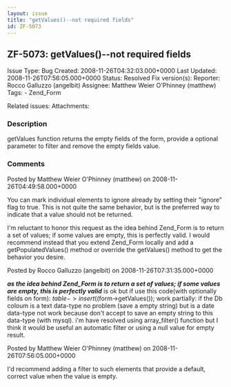 ```yaml
---
layout: issue
title: "getValues()--not required fields"
id: ZF-5073
---
```


ZF-5073: getValues()--not required fields
-----------------------------------------

 Issue Type: Bug Created: 2008-11-26T04:32:03.000+0000 Last Updated: 2008-11-26T07:56:05.000+0000 Status: Resolved Fix version(s): 
 Reporter:  Rocco Galluzzo (angelbit)  Assignee:  Matthew Weier O'Phinney (matthew)  Tags: - Zend\_Form
 
 Related issues: 
 Attachments: 
### Description

getValues function returns the empty fields of the form, provide a optional parameter to filter and remove the empty fields value.

 

 

### Comments

Posted by Matthew Weier O'Phinney (matthew) on 2008-11-26T04:49:58.000+0000

You can mark individual elements to ignore already by setting their "ignore" flag to true. This is not quite the same behavior, but is the preferred way to indicate that a value should not be returned.

I'm reluctant to honor this request as the idea behind Zend\_Form is to return a set of values; if some values are empty, this is perfectly valid. I would recommend instead that you extend Zend\_Form locally and add a getPopulatedValues() method or override the getValues() method to get the behavior you desire.

 

 

Posted by Rocco Galluzzo (angelbit) on 2008-11-26T07:31:35.000+0000

**_as the idea behind Zend\_Form is to return a set of values; if some values are empty, this is perfectly valid_** is ok but if use this code(with optionally fields on form): $table->insert(($form->getValues()); work partially: if the Db coloum is a text data-type no problem (save a empty string) but is a date data-type not work because don't accept to save an empty string to this data-type (with mysql). i'm have resolved using array\_filter() function but I think it would be useful an automatic filter or using a null value for empty result.

 

 

Posted by Matthew Weier O'Phinney (matthew) on 2008-11-26T07:56:05.000+0000

I'd recommend adding a filter to such elements that provide a default, correct value when the value is empty.

 

 